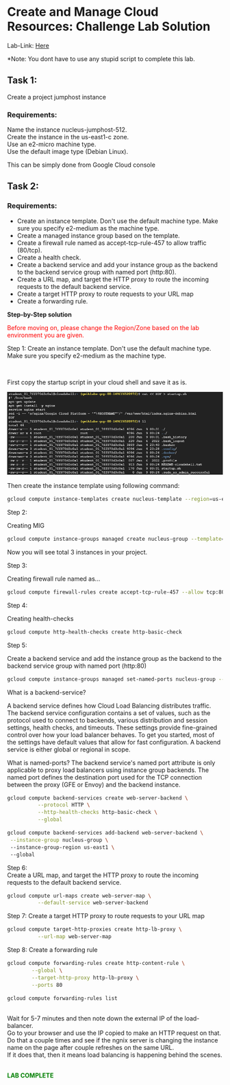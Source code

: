 # Create and Manage Cloud Resources: Challenge Lab Solution
Lab-Link: [Here](https://www.cloudskillsboost.google/paths/11/course_templates/648/labs/484536)

*Note: You dont have to use any stupid script to complete this lab.


## Task 1:

Create a project jumphost instance

### Requirements:
Name the instance nucleus-jumphost-512. <br>
Create the instance in the us-east1-c zone. <br>
Use an e2-micro machine type. <br>
Use the default image type (Debian Linux).

This can be simply done from Google Cloud console

## Task 2: 

### Requirements:

- Create an instance template. Don't use the default machine type. Make sure you specify e2-medium as the machine type.
- Create a managed instance group based on the template.
- Create a firewall rule named as accept-tcp-rule-457 to allow traffic (80/tcp).
- Create a health check.
- Create a backend service and add your instance group as the backend to the backend service group with named port (http:80).
- Create a URL map, and target the HTTP proxy to route the incoming requests to the default backend service.
- Create a target HTTP proxy to route requests to your URL map
- Create a forwarding rule.

**Step-by-Step solution**

<font color="red">Before moving on, please change the Region/Zone based on the lab environment you are given. </font>

Step 1:
Create an instance template. Don't use the default machine type. Make sure you specify e2-medium as the machine type.

<br>

First copy the startup script in your cloud shell and save it as is.

![alt text](image.png)

Then create the instance template using following command:

```bash
gcloud compute instance-templates create nucleus-template --region=us-east1 --network=default --metadata-from-file startup-script=startup.sh --machine-type=e2-micro
```

Step 2:

Creating MIG

```bash
gcloud compute instance-groups managed create nucleus-group --template=nucleus-template --size=2 --region=us-east1
```
Now you will see total 3 instances in your project.

Step 3: 

Creating firewall rule named as...

```bash
gcloud compute firewall-rules create accept-tcp-rule-457 --allow tcp:80
```

Step 4: 

Creating health-checks

```bash
gcloud compute http-health-checks create http-basic-check
```

Step 5:

Create a backend service and add the instance group as the backend to the backend service group with named port (http:80)

```bash
gcloud compute instance-groups managed set-named-ports nucleus-group --named-ports http:80 --region us-east1
```
What is a backend-service?

A backend service defines how Cloud Load Balancing distributes traffic. The backend service configuration contains a set of values, such as the protocol used to connect to backends, various distribution and session settings, health checks, and timeouts. These settings provide fine-grained control over how your load balancer behaves. To get you started, most of the settings have default values that allow for fast configuration. A backend service is either global or regional in scope.

What is named-ports?
The backend service's named port attribute is only applicable to proxy load balancers using instance group backends. The named port defines the destination port used for the TCP connection between the proxy (GFE or Envoy) and the backend instance.

```bash
gcloud compute backend-services create web-server-backend \
          --protocol HTTP \
          --http-health-checks http-basic-check \
          --global
```

```bash
gcloud compute backend-services add-backend web-server-backend \
 --instance-group nucleus-group \ 
 --instance-group-region us-east1 \ 
 --global
```

Step 6:
<br>Create a URL map, and target the HTTP proxy to route the incoming requests to the default backend service.

```bash
gcloud compute url-maps create web-server-map \
          --default-service web-server-backend
```

Step 7:
Create a target HTTP proxy to route requests to your URL map

```bash
gcloud compute target-http-proxies create http-lb-proxy \
          --url-map web-server-map
```

Step 8: Create a forwarding rule
```bash
gcloud compute forwarding-rules create http-content-rule \
        --global \
        --target-http-proxy http-lb-proxy \
        --ports 80
```

```bash
gcloud compute forwarding-rules list
```

<br>
Wait for 5-7 minutes and then note down the external IP of the load-balancer.

<br>
Go to your browser and use the IP copied to make an HTTP request on that.

<br>
Do that a couple times and see if the ngnix server is changing the instance name on the page after couple refreshes on the same URL.

<br>
If it does that, then it means load balancing is happening behind the scenes.

<br>
<br>

<font color="green">**LAB COMPLETE** </font>
